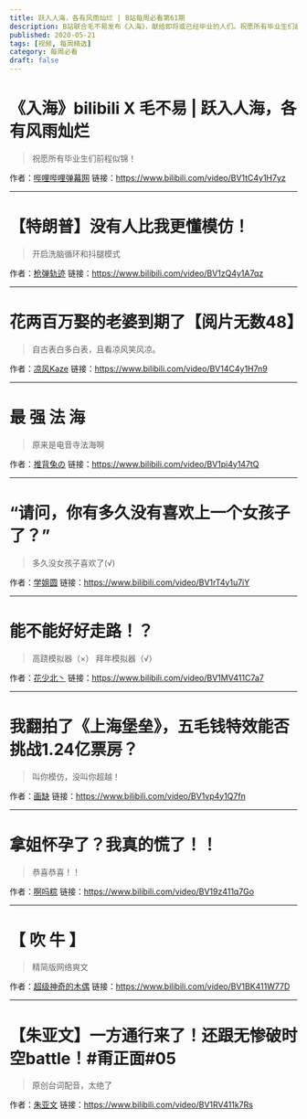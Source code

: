 ```yaml
---
title: 跃入人海，各有风雨灿烂 | B站每周必看第61期
description: B站联合毛不易发布《入海》，献给即将或已经毕业的人们。祝愿所有毕业生们前程似锦！
published: 2020-05-21
tags: [视频, 每周精选]
category: 每周必看
draft: false
---
```


# 《入海》bilibili X 毛不易 | 跃入人海，各有风雨灿烂
> 祝愿所有毕业生们前程似锦！

作者：[哔哩哔哩弹幕网](https://space.bilibili.com/8047632)
链接：https://www.bilibili.com/video/BV1tC4y1H7yz

---

# 【特朗普】没有人比我更懂模仿！
> 开启洗脑循环和抖腿模式

作者：[枪弹轨迹](https://space.bilibili.com/515993)
链接：https://www.bilibili.com/video/BV1zQ4y1A7qz

---

# 花两百万娶的老婆到期了【阅片无数48】
> 自古表白多白表，且看凉风笑风凉。

作者：[凉风Kaze](https://space.bilibili.com/14110780)
链接：https://www.bilibili.com/video/BV14C4y1H7n9

---

# 最 强 法 海
> 原来是电音寺法海啊

作者：[推背兔の](https://space.bilibili.com/96070394)
链接：https://www.bilibili.com/video/BV1pi4y147tQ

---

# “请问，你有多久没有喜欢上一个女孩子了？”
> 多久没女孩子喜欢了(√)

作者：[学姐圆](https://space.bilibili.com/30502823)
链接：https://www.bilibili.com/video/BV1rT4y1u7iY

---

# 能不能好好走路！？
> 高跷模拟器（×） 拜年模拟器（√）

作者：[花少北丶](https://space.bilibili.com/2206456)
链接：https://www.bilibili.com/video/BV1MV411C7a7

---

# 我翻拍了《上海堡垒》，五毛钱特效能否挑战1.24亿票房？
> 叫你模仿，没叫你超越！

作者：[画缺](https://space.bilibili.com/297294750)
链接：https://www.bilibili.com/video/BV1vp4y1Q7fn

---

# 拿姐怀孕了？我真的慌了！！
> 恭喜恭喜！！

作者：[啊吗粽](https://space.bilibili.com/7552204)
链接：https://www.bilibili.com/video/BV19z411q7Go

---

# 【 吹  牛 】
> 精简版网络爽文

作者：[超级神奇的木偶](https://space.bilibili.com/13118294)
链接：https://www.bilibili.com/video/BV1BK411W77D

---

# 【朱亚文】一方通行来了！还跟无惨破时空battle！#甭正面#05
> 原创台词配音，太绝了

作者：[朱亚文](https://space.bilibili.com/545482920)
链接：https://www.bilibili.com/video/BV1RV411k7Rs

